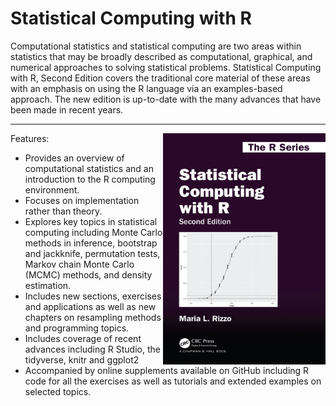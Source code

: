 # Statistical Computing with R
Computational statistics and statistical computing are two areas within statistics that may be broadly described as computational, graphical, and numerical approaches to solving statistical problems. Statistical Computing with R, Second Edition covers the traditional core material of these areas with an emphasis on using the R language via an examples-based approach. The new edition is up-to-date with the many advances that have been made in recent years.

---

<img src="img/book.png" width="260" height="370" align="right" />

Features:
- Provides an overview of computational statistics and an introduction to the R computing environment.
- Focuses on implementation rather than theory.
- Explores key topics in statistical computing including Monte Carlo methods in inference, bootstrap and jackknife, permutation tests, Markov chain Monte Carlo (MCMC) methods, and density estimation.
- Includes new sections, exercises and applications as well as new chapters on resampling methods and programming topics.
- Includes coverage of recent advances including R Studio, the tidyverse, knitr
and ggplot2
- Accompanied by online supplements available on GitHub including R code for all the exercises as well as tutorials and extended examples on selected topics.